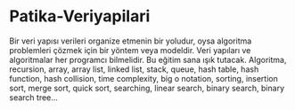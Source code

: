 # Patika-Veriyapilari
Bir veri yapısı verileri organize etmenin bir yoludur, oysa algoritma problemleri çözmek için bir yöntem veya modeldir. Veri yapıları ve algoritmalar her programcı bilmelidir. Bu eğitim sana ışık tutacak. Algoritma, recursion, array, array list, linked list, stack, queue, hash table, hash function, hash collision, time complexity, big o notation, sorting, insertion sort, merge sort, quick sort, searching, linear search, binary search, binary search tree...

